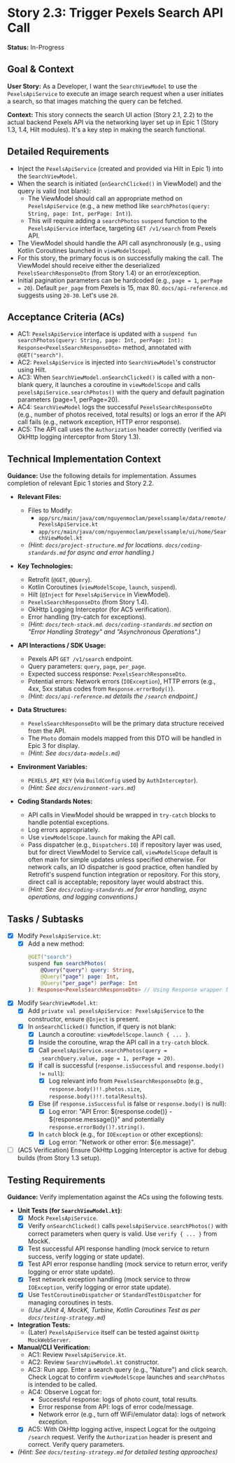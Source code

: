 # Story 2.3: Trigger Pexels Search API Call

**Status:** In-Progress

## Goal & Context

**User Story:** As a Developer, I want the `SearchViewModel` to use the `PexelsApiService` to execute an image search request when a user initiates a search, so that images matching the query can be fetched.

**Context:** This story connects the search UI action (Story 2.1, 2.2) to the actual backend Pexels API via the networking layer set up in Epic 1 (Story 1.3, 1.4, Hilt modules). It's a key step in making the search functional.

## Detailed Requirements

* Inject the `PexelsApiService` (created and provided via Hilt in Epic 1) into the `SearchViewModel`.
* When the search is initiated (`onSearchClicked()` in ViewModel) and the query is valid (not blank):
    * The ViewModel should call an appropriate method on `PexelsApiService` (e.g., a new method like `searchPhotos(query: String, page: Int, perPage: Int)`).
    * This will require adding a `searchPhotos` `suspend` function to the `PexelsApiService` interface, targeting `GET /v1/search` from Pexels API.
* The ViewModel should handle the API call asynchronously (e.g., using Kotlin Coroutines launched in `viewModelScope`).
* For this story, the primary focus is on successfully making the call. The ViewModel should receive either the deserialized `PexelsSearchResponseDto` (from Story 1.4) or an error/exception.
* Initial pagination parameters can be hardcoded (e.g., `page = 1`, `perPage = 20`). Default `per_page` from Pexels is 15, max 80. `docs/api-reference.md` suggests using `20-30`. Let's use `20`.

## Acceptance Criteria (ACs)

-   AC1: `PexelsApiService` interface is updated with a `suspend fun searchPhotos(query: String, page: Int, perPage: Int): Response<PexelsSearchResponseDto>` method, annotated with `@GET("search")`.
-   AC2: `PexelsApiService` is injected into `SearchViewModel`'s constructor using Hilt.
-   AC3: When `SearchViewModel.onSearchClicked()` is called with a non-blank query, it launches a coroutine in `viewModelScope` and calls `pexelsApiService.searchPhotos()` with the query and default pagination parameters (page=1, perPage=20).
-   AC4: `SearchViewModel` logs the successful `PexelsSearchResponseDto` (e.g., number of photos received, total results) or logs an error if the API call fails (e.g., network exception, HTTP error response).
-   AC5: The API call uses the `Authorization` header correctly (verified via OkHttp logging interceptor from Story 1.3).

## Technical Implementation Context

**Guidance:** Use the following details for implementation. Assumes completion of relevant Epic 1 stories and Story 2.2.

-   **Relevant Files:**
    -   Files to Modify:
        -   `app/src/main/java/com/nguyenmoclam/pexelssample/data/remote/PexelsApiService.kt`
        -   `app/src/main/java/com/nguyenmoclam/pexelssample/ui/home/SearchViewModel.kt`
    -   _(Hint: `docs/project-structure.md` for locations. `docs/coding-standards.md` for async and error handling.)_

-   **Key Technologies:**
    -   Retrofit (`@GET`, `@Query`).
    -   Kotlin Coroutines (`viewModelScope`, `launch`, `suspend`).
    -   Hilt (`@Inject` for `PexelsApiService` in ViewModel).
    -   `PexelsSearchResponseDto` (from Story 1.4).
    -   OkHttp Logging Interceptor (for AC5 verification).
    -   Error handling (try-catch for exceptions).
    -   _(Hint: `docs/tech-stack.md`. `docs/coding-standards.md` section on "Error Handling Strategy" and "Asynchronous Operations".)_

-   **API Interactions / SDK Usage:**
    -   Pexels API `GET /v1/search` endpoint.
    -   Query parameters: `query`, `page`, `per_page`.
    -   Expected success response: `PexelsSearchResponseDto`.
    -   Potential errors: Network errors (`IOException`), HTTP errors (e.g., 4xx, 5xx status codes from `Response.errorBody()`).
    -   _(Hint: `docs/api-reference.md` details the `/search` endpoint.)_

-   **Data Structures:**
    -   `PexelsSearchResponseDto` will be the primary data structure received from the API.
    -   The `Photo` domain models mapped from this DTO will be handled in Epic 3 for display.
    -   _(Hint: See `docs/data-models.md`)_

-   **Environment Variables:**
    -   `PEXELS_API_KEY` (via `BuildConfig` used by `AuthInterceptor`).
    -   _(Hint: See `docs/environment-vars.md`)_

-   **Coding Standards Notes:**
    -   API calls in ViewModel should be wrapped in `try-catch` blocks to handle potential exceptions.
    -   Log errors appropriately.
    -   Use `viewModelScope.launch` for making the API call.
    -   Pass dispatcher (e.g., `Dispatchers.IO`) if repository layer was used, but for direct ViewModel to Service call, `viewModelScope` default is often main for simple updates unless specified otherwise. For network calls, an IO dispatcher is good practice, often handled by Retrofit's suspend function integration or repository. For this story, direct call is acceptable; repository layer would abstract this.
    -   _(Hint: See `docs/coding-standards.md` for error handling, async operations, and logging conventions.)_

## Tasks / Subtasks

-   [x] Modify `PexelsApiService.kt`:
    -   [x] Add a new method:
        ```kotlin
        @GET("search")
        suspend fun searchPhotos(
            @Query("query") query: String,
            @Query("page") page: Int,
            @Query("per_page") perPage: Int
        ): Response<PexelsSearchResponseDto> // Using Response wrapper for error handling
        ```
-   [x] Modify `SearchViewModel.kt`:
    -   [x] Add `private val pexelsApiService: PexelsApiService` to the constructor, ensure `@Inject` is present.
    -   [x] In `onSearchClicked()` function, if query is not blank:
        -   [x] Launch a coroutine: `viewModelScope.launch { ... }`.
        -   [x] Inside the coroutine, wrap the API call in a `try-catch` block.
        -   [x] Call `pexelsApiService.searchPhotos(query = _searchQuery.value, page = 1, perPage = 20)`.
        -   [x] If call is successful (`response.isSuccessful` and `response.body() != null`):
            -   [x] Log relevant info from `PexelsSearchResponseDto` (e.g., `response.body()!!.photos.size`, `response.body()!!.totalResults`).
        -   [x] Else (if `response.isSuccessful` is false or `response.body()` is null):
            -   [x] Log error: "API Error: ${response.code()} - ${response.message()}" and potentially `response.errorBody()?.string()`.
        -   [x] In `catch` block (e.g., for `IOException` or other exceptions):
            -   [x] Log error: "Network or other error: ${e.message}".
-   [ ] (AC5 Verification) Ensure OkHttp Logging Interceptor is active for debug builds (from Story 1.3 setup).

## Testing Requirements

**Guidance:** Verify implementation against the ACs using the following tests.
-   **Unit Tests (for `SearchViewModel.kt`):**
    -   [x] Mock `PexelsApiService`.
    -   [x] Verify `onSearchClicked()` calls `pexelsApiService.searchPhotos()` with correct parameters when query is valid. Use `verify { ... }` from MockK.
    -   [x] Test successful API response handling (mock service to return success, verify logging or state update).
    -   [x] Test API error response handling (mock service to return error, verify logging or error state update).
    -   [x] Test network exception handling (mock service to throw `IOException`, verify logging or error state update).
    -   [x] Use `TestCoroutineDispatcher` or `StandardTestDispatcher` for managing coroutines in tests.
    -   _(Use JUnit 4, MockK, Turbine, Kotlin Coroutines Test as per `docs/testing-strategy.md`)_
-   **Integration Tests:**
    -   (Later) `PexelsApiService` itself can be tested against `OkHttp MockWebServer`.
-   **Manual/CLI Verification:**
    -   AC1: Review `PexelsApiService.kt`.
    -   AC2: Review `SearchViewModel.kt` constructor.
    -   AC3: Run app. Enter a search query (e.g., "Nature") and click search. Check Logcat to confirm `viewModelScope` launches and `searchPhotos` is intended to be called.
    -   AC4: Observe Logcat for:
        -   Successful response: logs of photo count, total results.
        -   Error response from API: logs of error code/message.
        -   Network error (e.g., turn off WiFi/emulator data): logs of network exception.
    -   [x] AC5: With OkHttp logging active, inspect Logcat for the outgoing `/search` request. Verify the `Authorization` header is present and correct. Verify query parameters.
-   _(Hint: See `docs/testing-strategy.md` for detailed testing approaches)_